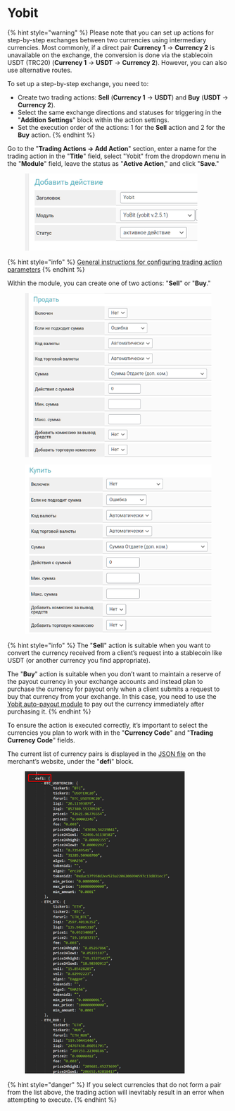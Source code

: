 # Yobit

{% hint style="warning" %}
Please note that you can set up actions for step-by-step exchanges between two currencies using intermediary currencies. Most commonly, if a direct pair **Currency 1** -> **Currency 2** is unavailable on the exchange, the conversion is done via the stablecoin USDT (TRC20) (**Currency 1** -> **USDT** -> **Currency 2**). However, you can also use alternative routes.

To set up a step-by-step exchange, you need to:

* Create two trading actions: **Sell** (**Currency 1** -> **USDT**) and **Buy** (**USDT** -> **Currency 2**).
* Select the same exchange directions and statuses for triggering in the "**Addition Settings**" block within the action settings.
* Set the execution order of the actions: 1 for the **Sell** action and 2 for the **Buy** action.
{% endhint %}

Go to the "**Trading Actions -> Add Action**" section, enter a name for the trading action in the "**Title**" field, select "Yobit" from the dropdown menu in the "**Module**" field, leave the status as "**Active Action**," and click "**Save**."

<figure><img src="../../../.gitbook/assets/image (607)_eng.png" alt="" width="392"><figcaption></figcaption></figure>

{% hint style="info" %}
[General instructions for configuring trading action parameters](https://premium.gitbook.io/main/en/basic-settings/modul-torgovye-deistviya/sozdanie-torgovogo-deistviya/parametry-torgovykh-deistvii)
{% endhint %}

Within the module, you can create one of two actions: "**Sell**" or "**Buy**."

<div><figure><img src="../../../.gitbook/assets/image (608)_eng.png" alt="" width="485"><figcaption></figcaption></figure> <figure><img src="../../../.gitbook/assets/image (610)_eng.png" alt="" width="472"><figcaption></figcaption></figure></div>

{% hint style="info" %}
The "**Sell**" action is suitable when you want to convert the currency received from a client’s request into a stablecoin like USDT (or another currency you find appropriate).

The "**Buy**" action is suitable when you don’t want to maintain a reserve of the payout currency in your exchange accounts and instead plan to purchase the currency for payout only when a client submits a request to buy that currency from your exchange. In this case, you need to use the [Yobit auto-payout module](https://premium.gitbook.io/main/en/basic-settings/merchants-and-auto-payments/auto-payments/yobit) to pay out the currency immediately after purchasing it.
{% endhint %}

To ensure the action is executed correctly, it’s important to select the currencies you plan to work with in the "**Currency Code**" and "**Trading Currency Code**" fields.

The current list of currency pairs is displayed in the [JSON file](https://yobit.net/tapipe/info) on the merchant’s website, under the "**defi**" block.

<figure><img src="../../../.gitbook/assets/image (611)_eng.png" alt="" width="363"><figcaption></figcaption></figure>

{% hint style="danger" %}
If you select currencies that do not form a pair from the list above, the trading action will inevitably result in an error when attempting to execute.
{% endhint %}
